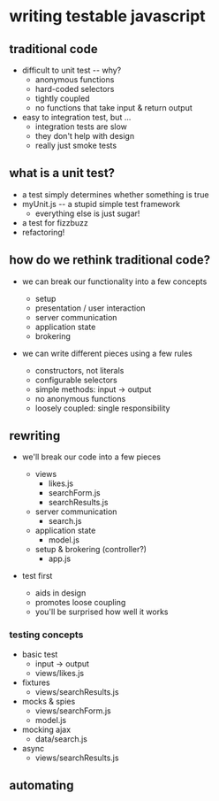 # writing testable javascript

## traditional code

- difficult to unit test -- why?
  - anonymous functions
  - hard-coded selectors
  - tightly coupled
  - no functions that take input & return output
- easy to integration test, but ...
  - integration tests are slow
  - they don't help with design
  - really just smoke tests

## what is a unit test?

- a test simply determines whether something is true
- myUnit.js -- a stupid simple test framework
  - everything else is just sugar!
- a test for fizzbuzz
- refactoring!

## how do we rethink traditional code?

- we can break our functionality into a few concepts
  - setup
  - presentation / user interaction
  - server communication
  - application state
  - brokering

- we can write different pieces using a few rules
  - constructors, not literals
  - configurable selectors
  - simple methods: input -> output
  - no anonymous functions
  - loosely coupled: single responsibility

## rewriting

- we'll break our code into a few pieces
  - views
    - likes.js
    - searchForm.js
    - searchResults.js
  - server communication
    - search.js
  - application state
    - model.js
  - setup & brokering (controller?)
    - app.js

- test first
  - aids in design
  - promotes loose coupling
  - you'll be surprised how well it works

### testing concepts

- basic test
  - input -> output
  - views/likes.js
- fixtures
  - views/searchResults.js
- mocks & spies
  - views/searchForm.js
  - model.js
- mocking ajax
  - data/search.js
- async
  - views/searchResults.js

## automating
